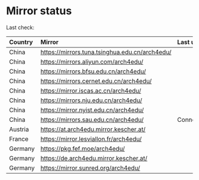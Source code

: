 <script src="./time.js"></script>
# Mirror status
Last check: <script type="text/javascript">localize(1744032799.2896924);</script>

|Country|Mirror|Last update|
|:------|:-----|:----------|
|China|https://mirrors.tuna.tsinghua.edu.cn/arch4edu/|<script type="text/javascript">localize(1744008267);</script>|
|China|https://mirrors.aliyun.com/arch4edu/|<script type="text/javascript">localize(1744008267);</script>|
|China|https://mirrors.bfsu.edu.cn/arch4edu/|<script type="text/javascript">localize(1744008267);</script>|
|China|https://mirrors.cernet.edu.cn/arch4edu/|<script type="text/javascript">localize(1744008267);</script>|
|China|https://mirror.iscas.ac.cn/arch4edu/|<script type="text/javascript">localize(1743964719);</script>|
|China|https://mirrors.nju.edu.cn/arch4edu/|<script type="text/javascript">localize(1743921745);</script>|
|China|https://mirror.nyist.edu.cn/arch4edu/|<script type="text/javascript">localize(1744008267);</script>|
|China|https://mirrors.sau.edu.cn/arch4edu/|ConnectionError|
|Austria|https://at.arch4edu.mirror.kescher.at/|<script type="text/javascript">localize(1744008267);</script>|
|France|https://mirror.lesviallon.fr/arch4edu/|<script type="text/javascript">localize(1744008267);</script>|
|Germany|https://pkg.fef.moe/arch4edu/|<script type="text/javascript">localize(1744008267);</script>|
|Germany|https://de.arch4edu.mirror.kescher.at/|<script type="text/javascript">localize(1744008267);</script>|
|Germany|https://mirror.sunred.org/arch4edu/|<script type="text/javascript">localize(1744008267);</script>|

<script src="./tablefilter/tablefilter.js"></script>
<script src="./table.js"></script>